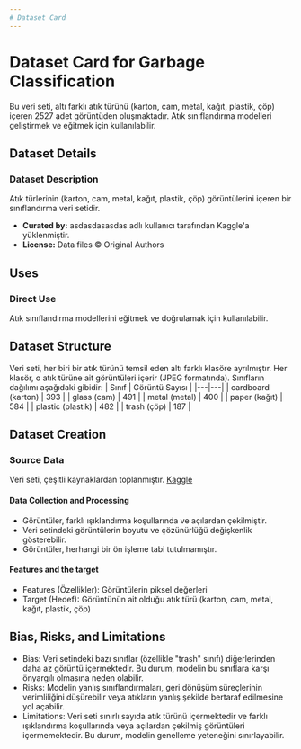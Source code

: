 ```yaml
---
# Dataset Card
---
```


# Dataset Card for Garbage Classification

Bu veri seti, altı farklı atık türünü (karton, cam, metal, kağıt, plastik, çöp) içeren 2527 adet görüntüden oluşmaktadır. Atık sınıflandırma modelleri geliştirmek ve eğitmek için kullanılabilir.

## Dataset Details

### Dataset Description

Atık türlerinin (karton, cam, metal, kağıt, plastik, çöp) görüntülerini içeren bir sınıflandırma veri setidir.
- **Curated by:** asdasdasasdas adlı kullanıcı tarafından Kaggle'a yüklenmiştir.
- **License:** Data files © Original Authors

## Uses

<!-- Address questions around how the dataset is intended to be used. -->

### Direct Use
Atık sınıflandırma modellerini eğitmek ve doğrulamak için kullanılabilir.

## Dataset Structure

Veri seti, her biri bir atık türünü temsil eden altı farklı klasöre ayrılmıştır. Her klasör, o atık türüne ait görüntüleri içerir (JPEG formatında). Sınıfların dağılımı aşağıdaki gibidir:
| Sınıf | Görüntü Sayısı |
|---|---|
| cardboard (karton) | 393 |
| glass (cam) | 491 |
| metal (metal) | 400 |
| paper (kağıt) | 584 |
| plastic (plastik) | 482 |
| trash (çöp) | 187 |

## Dataset Creation

### Source Data

Veri seti, çeşitli kaynaklardan toplanmıştır. [Kaggle](https://www.kaggle.com/datasets/asdasdasasdas/garbage-classification)

#### Data Collection and Processing

- Görüntüler, farklı ışıklandırma koşullarında ve açılardan çekilmiştir.
- Veri setindeki görüntülerin boyutu ve çözünürlüğü değişkenlik gösterebilir.
- Görüntüler, herhangi bir ön işleme tabi tutulmamıştır.
  
#### Features and the target

- Features (Özellikler): Görüntülerin piksel değerleri
- Target (Hedef): Görüntünün ait olduğu atık türü (karton, cam, metal, kağıt, plastik, çöp)


## Bias, Risks, and Limitations

- Bias: Veri setindeki bazı sınıflar (özellikle "trash" sınıfı) diğerlerinden daha az görüntü içermektedir. Bu durum, modelin bu sınıflara karşı önyargılı olmasına neden olabilir.
- Risks: Modelin yanlış sınıflandırmaları, geri dönüşüm süreçlerinin verimliliğini düşürebilir veya atıkların yanlış şekilde bertaraf edilmesine yol açabilir.
- Limitations: Veri seti sınırlı sayıda atık türünü içermektedir ve farklı ışıklandırma koşullarında veya açılardan çekilmiş görüntüleri içermemektedir. Bu durum, modelin genelleme yeteneğini sınırlayabilir.


